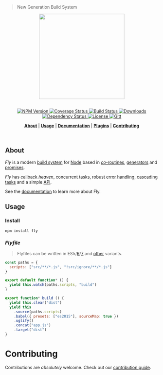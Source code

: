 > New Generation Build System

<div align="center">
  <a href="http://github.com/flyjs">
    <img width=280px src="https://cloud.githubusercontent.com/assets/8317250/8733685/0be81080-2c40-11e5-98d2-c634f076ccd7.png">
  </a>
</div>
<br>

<p align="center"><big>

</big></p>

<p align="center">
  <a href="https://npmjs.org/package/fly">
    <img src="https://img.shields.io/npm/v/fly.svg?style=flat-square"
         alt="NPM Version">
  </a>

  <a href="https://coveralls.io/r/flyjs/fly">
    <img src="https://img.shields.io/coveralls/flyjs/fly.svg?style=flat-square"
         alt="Coverage Status">
  </a>

  <a href="https://travis-ci.org/bucaran/fly">
    <img src="https://img.shields.io/travis/bucaran/fly.svg?style=flat-square"
         alt="Build Status">
  </a>

  <a href="https://npmjs.org/package/fly">
    <img src="http://img.shields.io/npm/dm/fly.svg?style=flat-square"
         alt="Downloads">
  </a>

  <a href="https://david-dm.org/bucaran/fly">
    <img src="https://david-dm.org/bucaran/fly.svg?style=flat-square"
         alt="Dependency Status">
  </a>

  <a href="https://github.com/bucaran/fly/blob/master/LICENSE">
    <img src="https://img.shields.io/npm/l/fly.svg?style=flat-square"
         alt="License">
  </a>

  <a href="https://github.com/bucaran/fly/blob/master/LICENSE">
    <img src="https://img.shields.io/badge/gitter-join-FF2B6E.svg?style=flat-square"
         alt="Gitt">
  </a>
</p>

<p align="center">
  <b><a href="#about">About</a></b>
  |
  <b><a href="#usage">Usage</a></b>
  |
  <b><a href="/docs/README.md">Documentation</a></b>
  |
  <b><a href="https://github.com/bucaran/fly/wiki#plugins">Plugins</a></b>
  |
  <b><a href="#contributing">Contributing</a></b>

</p>

<br>

## About

_Fly_ is a modern [build system](https://en.wikipedia.org/wiki/Build_automation) for [Node](https://nodejs.org/) based in [_co_-routines](https://medium.com/@tjholowaychuk/callbacks-vs-coroutines-174f1fe66127), [generators](https://developer.mozilla.org/en-US/docs/Web/JavaScript/Reference/Statements/function*) and [promises](https://developer.mozilla.org/en-US/docs/Web/JavaScript/Reference/Global_Objects/Promise).

_Fly_ has [callback _heaven_](http://jakearchibald.com/2014/es7-async-functions/), [concurrent tasks](https://github.com/flyjs/fly/blob/master/docs/README.md#features), [robust error handling](https://medium.com/@tjholowaychuk/callbacks-vs-coroutines-174f1fe66127), [cascading tasks](https://github.com/flyjs/fly/blob/master/CHANGELOG.md#cascading-tasks) and a simple [API](https://github.com/flyjs/fly/blob/master/docs/README.md#api).

See the [documentation](/docs/README.md) to learn more about Fly.

## Usage
### Install

```
npm install fly
```

### _Flyfile_

> Flyfiles can be written in ES5/[6][es6-example]/[7][es7-example] and [other](https://github.com/jashkenas/coffeescript/wiki/List-of-languages-that-compile-to-JS) variants.

```js
const paths = {
  scripts: ["src/**/*.js", "!src/ignore/**/*.js"]
}

export default function* () {
  yield this.watch(paths.scripts, "build")
}

export function* build () {
  yield this.clear("dist")
  yield this
    .source(paths.scripts)
    .babel({ presets: ["es2015"], sourceMap: true })
    .uglify()
    .concat("app.js")
    .target("dist")
}
```

# Contributing

Contributions are _absolutely_ welcome. Check out our [contribution guide](/CONTRIBUTING.md).

<!-- -->

[author]:         http://github.com/bucaran
[contributors]:   https://github.com/bucaran/fly/graphs/contributors

[fly]:            https://www.github.com/bucaran/fly

[npm-pkg-link]:   https://www.npmjs.org/package/fly
[npm-ver-link]:   https://img.shields.io/npm/v/fly.svg?style=flat-square

[dl-badge]:       http://img.shields.io/npm/dm/fly.svg?style=flat-square

[travis-badge]:   http://img.shields.io/travis/bucaran/fly.svg?style=flat-square
[travis-link]:    https://travis-ci.org/bucaran/fly

[mit-badge]:      https://img.shields.io/badge/license-MIT-444444.svg?style=flat-square

[es6-example]:    https://github.com/bucaran/fly/blob/master/examples/babel/flyfile.js
[es7-example]:    https://github.com/bucaran/fly/blob/master/examples/async/flyfile.js
